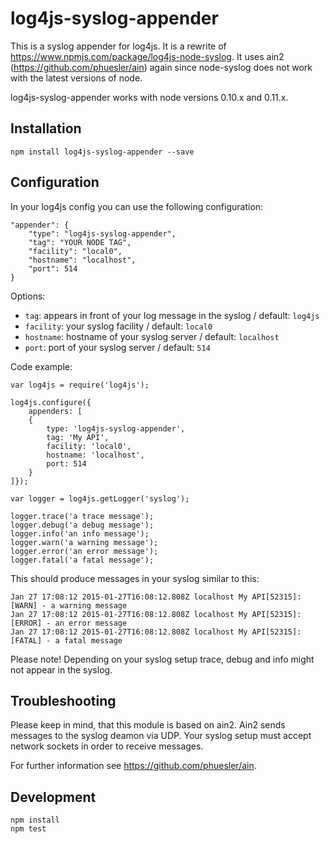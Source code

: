 # log4js-syslog-appender

This is a syslog appender for log4js. It is a rewrite of https://www.npmjs.com/package/log4js-node-syslog. It uses ain2 (https://github.com/phuesler/ain) again since node-syslog does not work with the latest versions of node. 

log4js-syslog-appender works with node versions 0.10.x and 0.11.x. 

## Installation

	npm install log4js-syslog-appender --save

## Configuration

In your log4js config you can use the following configuration:

	"appender": {
		"type": "log4js-syslog-appender",
		"tag": "YOUR NODE TAG",
		"facility": "local0",
		"hostname": "localhost",
		"port": 514
    }

Options:

* `tag`: appears in front of your log message in the syslog / default: `log4js`
* `facility`: your syslog facility / default: `local0`
* `hostname`: hostname of your syslog server / default: `localhost`
* `port`: port of your syslog server / default: `514`

Code example:

	var log4js = require('log4js');

	log4js.configure({
    	appenders: [ 
        { 
            type: 'log4js-syslog-appender', 
            tag: 'My API', 
            facility: 'local0', 
            hostname: 'localhost', 
            port: 514
        }
    ]});

	var logger = log4js.getLogger('syslog');

	logger.trace('a trace message');
	logger.debug('a debug message');
	logger.info('an info message');
	logger.warn('a warning message');
	logger.error('an error message');
	logger.fatal('a fatal message');


This should produce messages in your syslog similar to this:
	
	Jan 27 17:08:12 2015-01-27T16:08:12.808Z localhost My API[52315]: [WARN] - a warning message
	Jan 27 17:08:12 2015-01-27T16:08:12.808Z localhost My API[52315]: [ERROR] - an error message
	Jan 27 17:08:12 2015-01-27T16:08:12.808Z localhost My API[52315]: [FATAL] - a fatal message
	
Please note! Depending on your syslog setup trace, debug and info might not appear in the syslog.

## Troubleshooting

Please keep in mind, that this module is based on ain2. Ain2 sends messages to the syslog deamon via UDP. Your syslog setup must accept network sockets in order to receive messages. 

For further information see https://github.com/phuesler/ain.

## Development

	npm install
	npm test
